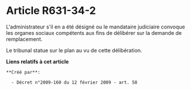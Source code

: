 # Article R631-34-2

L'administrateur s'il en a été désigné ou le mandataire judiciaire convoque les organes sociaux compétents aux fins de
délibérer sur la demande de remplacement. 

Le tribunal statue sur le plan au vu de cette délibération.

**Liens relatifs à cet article**

	**Créé par**:

	  - Décret n°2009-160 du 12 février 2009 - art. 58
